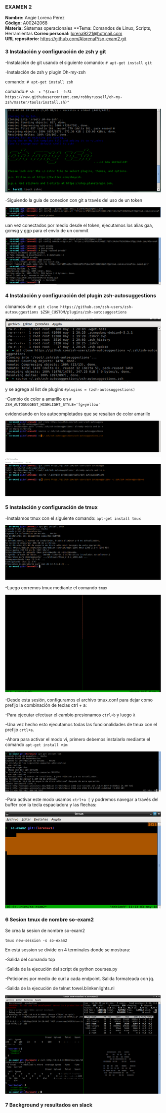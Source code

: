 ### EXAMEN 2  
**Nombre:** Angie Lorena Pérez  
**Código:** A00242068  
**Materia:** Sistemas operacionales
**Tema: Comandos de Linux, Scripts, Herramientas
**Correo personal:** lorena9221@hotmail.com  
**URL repositorio:** https://github.com/AlorenaP/so-exam2.git

### 3 Instalación y configuración de zsh y git  
-Instalación de git usando el siguiente comando: ``# apt-get install git`` 

-Instalación de zsh y plugin Oh-my-zsh 

comando: ``# apt-get install zsh``

comando:``# sh -c "$(curl -fsSL https://raw.githubusercontent.com/robbyrussell/oh-my-zsh/master/tools/install.sh)"``

![](Imagenes/oh-my-szh.png)


-Siguiendo la guia de conexion con git a través del uso de un token

![](Imagenes/token.png)

uan vez conectados por medio desde el token, ejecutamos los alias gaa, gcmsg y ggp para el envío de un commit

![](Imagenes/commit.png)

### 4 Instalación y configuración del plugin zsh-autosuggestions

clonamos de: ``# git clone https://github.com/zsh-users/zsh-autosuggestions $ZSH_CUSTOM/plugins/zsh-autosuggestions ``

![](Imagenes/plugin1.png)

y se agrega al list de plugins ``#plugins = (zsh-autosuggestions)``

-Cambio de color a amarillo en ``# ZSH_AUTOSUGGEST_HIGHLIGHT_STYLE='fg=yellow' ``

evidenciando en los autocompletados que se resaltan de color amarillo

![](Imagenes/autocomplete.png)

![](Imagenes/auto.png)

### 5 Instalación y configuración de tmux

-Instalamos tmux con el siguiente comando: ``apt-get install tmux ``

![](Imagenes/tmux.png)

-Luego corremos tmux mediante el comando ``tmux`` 

![](Imagenes/tmuxx.png)  

-Desde esta sesión, configuramos el archivo tmux.conf para dejar como prefijo la combinación de teclas ctrl + a:  

-Para ejecutar efectuar el cambio presionamos ``ctrl+b`` y luego ``R``  

-Una vez hecho esto ejecutamos todas las funcionalidades de tmux con el prefijo ``crtl+a``.  

-Ahora para activar el modo vi, primero debemos instalarlo mediante el comando ``apt-get install vim``  

![](Imagenes/vim.png)  


-Para activar este modo usamos ``ctrl+a [`` y podremos navegar a través del buffer con la tecla espaciadora y las flechas:  

![](Imagenes/buffer.png)  

### 6 Sesion tmux de nombre so-exam2 

Se crea la sesion de nombre so-exam2

``tmux new-session -s so-exam2``

En está session se divide en 4 terminales donde se mostrara:

-Salida del comando top

-Salida de la ejecución del script de python courses.py

-Peticiones por medio de curl a cada endpoint. Salida formateada con jq.

-Salida de la ejecución de telnet towel.blinkenlights.nl

![](Imagenes/pantalla4.png)

### 7 Background y resultados en slack



